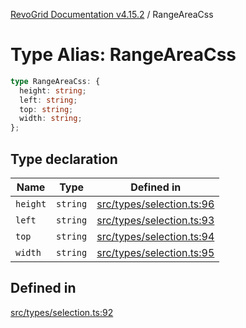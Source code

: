 [RevoGrid Documentation v4.15.2](README.md) / RangeAreaCss

# Type Alias: RangeAreaCss

```ts
type RangeAreaCss: {
  height: string;
  left: string;
  top: string;
  width: string;
};
```

## Type declaration

| Name | Type | Defined in |
| ------ | ------ | ------ |
| `height` | `string` | [src/types/selection.ts:96](https://github.com/revolist/revogrid/blob/30cfedca97f5b42c948bd2668fa87c350d2411bd/src/types/selection.ts#L96) |
| `left` | `string` | [src/types/selection.ts:93](https://github.com/revolist/revogrid/blob/30cfedca97f5b42c948bd2668fa87c350d2411bd/src/types/selection.ts#L93) |
| `top` | `string` | [src/types/selection.ts:94](https://github.com/revolist/revogrid/blob/30cfedca97f5b42c948bd2668fa87c350d2411bd/src/types/selection.ts#L94) |
| `width` | `string` | [src/types/selection.ts:95](https://github.com/revolist/revogrid/blob/30cfedca97f5b42c948bd2668fa87c350d2411bd/src/types/selection.ts#L95) |

## Defined in

[src/types/selection.ts:92](https://github.com/revolist/revogrid/blob/30cfedca97f5b42c948bd2668fa87c350d2411bd/src/types/selection.ts#L92)
